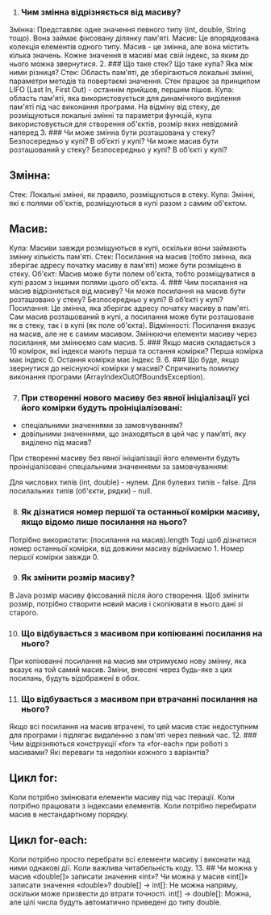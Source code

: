 1. ### Чим змінна відрізняється від масиву?
Змінна: Представляє одне значення певного типу (int, double, String тощо). Вона займає фіксовану ділянку пам'яті.
Масив: Це впорядкована колекція елементів одного типу. Масив - це змінна, але вона містить кілька значень. Кожне значення в масиві має свій індекс, за яким до нього можна звернутися.
2. ### Що таке стек? Що таке купа? Яка між ними різниця?
Стек: Область пам'яті, де зберігаються локальні змінні, параметри методів та повертаємі значення. Стек працює за принципом LIFO (Last In, First Out) - останнім прийшов, першим пішов.
Купа: область пам'яті, яка використовується для динамічного виділення пам'яті під час виконання програми. На відміну від стеку, де розміщуються локальні змінні та параметри функцій, купа використовується для створення об'єктів, розмір яких невідомий наперед
3. ### Чи може змінна бути розташована у стеку? Безпосередньо у купі? В об’єкті у купі? Чи може масив бути розташований у стеку? Безпосередньо у купі? В об’єкті у купі?
## Змінна:
Стек: Локальні змінні, як правило, розміщуються в стеку.
Купа: Змінні, які є полями об'єктів, розміщуються в купі разом з самим об'єктом.
## Масив:
Купа: Масиви завжди розміщуються в купі, оскільки вони займають змінну кількість пам'яті.
Стек: Посилання на масив (тобто змінна, яка зберігає адресу початку масиву в пам'яті) може бути розміщено в стеку.
Об'єкт: Масив може бути полем об'єкта, тобто розміщуватися в купі разом з іншими полями цього об'єкта.
4. ### Чим посилання на масив відрізняється від масиву? Чи може посилання на масив бути розташовано у стеку? Безпосередньо у купі? В об’єкті у купі?
Посилання: Це змінна, яка зберігає адресу початку масиву в пам'яті. Сам масив розташований в купі, а посилання може бути розташоване як в стеку, так і в купі (як поле об'єкта).
Відмінності: Посилання вказує на масив, але не є самим масивом. Змінюючи елементи масиву через посилання, ми змінюємо сам масив.
5. ### Якщо масив складається з 10 комірок, які індекси мають перша та остання комірки?
Перша комірка має індекс 0.
Остання комірка має індекс 9.
6. ### Що буде, якщо звернутися до неіснуючої комірки у масиві?
Спричинить помилку виконання програми (ArrayIndexOutOfBoundsException).

7. ### При створенні нового масиву без явної ініціалізації усі його комірки будуть проініціалізовані:
- спеціальними значеннями за замовчуванням?
- довільними значеннями, що знаходяться в цей час у пам’яті, яку виділено під масив?

При створенні масиву без явної ініціалізації його елементи будуть проініціалізовані спеціальними значеннями за замовчуванням:

Для числових типів (int, double) - нулем.
Для булевих типів - false.
Для посилальних типів (об'єкти, рядки) - null.

8. ### Як дізнатися номер першої та останньої комірки масиву, якщо відомо лише посилання на нього?
Потрібно використати: (посилання на масив).length
Тоді щоб дізнатися номер останньої комірки, від довжини масиву віднімаємо 1. Номер першої комірки завжди 0.

9. ### Як змінити розмір масиву?
В Java розмір масиву фіксований після його створення. Щоб змінити розмір, потрібно створити новий масив і скопіювати в нього дані зі старого.

10. ### Що відбувається з масивом при копіюванні посилання на нього?
При копіюванні посилання на масив ми отримуємо нову змінну, яка вказує на той самий масив. Зміни, внесені через будь-яке з цих посилань, будуть відображені в обох.

11. ### Що відбувається з масивом при втрачанні посилання на нього?
Якщо всі посилання на масив втрачені, то цей масив стає недоступним для програми і підлягає видаленню з пам'яті через певний час.
12. ### Чим відрізняються конструкції «for» та «for-each» при роботі з масивами? Які переваги та недоліки кожного з варіантів?
## Цикл for:
Коли потрібно змінювати елементи масиву під час ітерації.
Коли потрібно працювати з індексами елементів.
Коли потрібно перебирати масив в нестандартному порядку.
## Цикл for-each:
Коли потрібно просто перебрати всі елементи масиву і виконати над ними однакові дії.
Коли важлива читабельність коду.
13. ## Чи можна у масив «double[]» записати значення «int»? Чи можна у масив «int[]» записати значення «double»?
double[] -> int[]: Не можна напряму, оскільки може призвести до втрати точності.
int[] -> double[]: Можна, але цілі числа будуть автоматично приведені до типу double.
